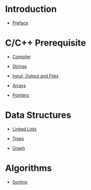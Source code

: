 # Introduction

- [Preface](./preface.md)

# C/C++ Prerequisite

- [Compiler](./prerequisite/compiler.md)

- [Strings](./prerequisite/strings.md)

- [Input, Output and Files]()

- [Arrays](./prerequisite/arrays.md)
  
- [Pointers]()

# Data Structures

- [Linked Lists]()
  
- [Trees]()
  
- [Graph]()

# Algorithms

- [Sorting]()
